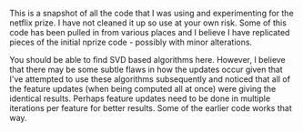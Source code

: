 This is a snapshot of all the code that I was using and experimenting for the netflix prize.   I have not cleaned it up so use at your own risk.   Some of this code has been pulled in from various places and I believe I have replicated pieces of the initial nprize code - possibly with minor alterations. 

You should be able to find SVD based algorithms here.  However, I believe that there may be some subtle flaws in how the updates occur given that I've attempted to use these algorithms subsequently and noticed that all of the feature updates (when being computed all at once) were giving the identical results.   Perhaps feature updates need to be done in multiple iterations per feature for better results.  Some of the earlier code works that way.
